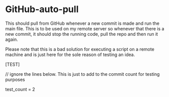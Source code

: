 # GitHub-auto-pull
This should pull from GitHub whenever a new commit is made and run the main file. This is to be used on my remote server so whenever that there is a new commit, it should stop the running code, pull the repo and then run it again.

Please note that this is a bad solution for executing a script on a remote machine and is just here for the sole reason of testing an idea.

[TEST]

// ignore the lines below. This is just to add to the commit count for testing purposes

test_count = 2
